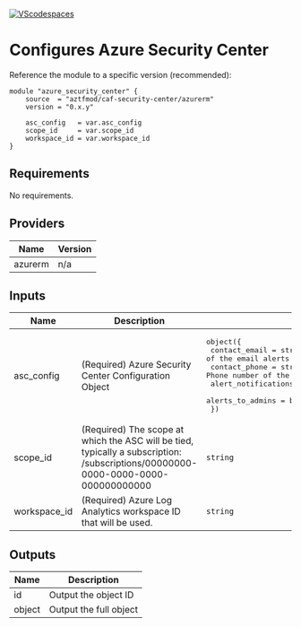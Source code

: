 [![VScodespaces](https://img.shields.io/endpoint?url=https%3A%2F%2Faka.ms%2Fvso-badge)](https://online.visualstudio.com/environments/new?name=terraform-azurerm-caf-virtual-network&repo=aztfmod/terraform-azurerm-caf-virtual-network)

# Configures Azure Security Center


Reference the module to a specific version (recommended):
```hcl
module "azure_security_center" {
    source  = "aztfmod/caf-security-center/azurerm"
    version = "0.x.y"

    asc_config   = var.asc_config
    scope_id     = var.scope_id
    workspace_id = var.workspace_id
}
```

<!--- BEGIN_TF_DOCS --->
## Requirements

No requirements.

## Providers

| Name | Version |
|------|---------|
| azurerm | n/a |

## Inputs

| Name | Description | Type | Default | Required |
|------|-------------|------|---------|:--------:|
| asc\_config | (Required) Azure Security Center Configuration Object | <pre>object({<br>    contact_email       = string #(Required) Email address of the email alerts recipient.<br>    contact_phone       = string #(Required) Phone number of the alerts recipient.<br>    alert_notifications = bool<br>    alerts_to_admins    = bool<br>  })</pre> | n/a | yes |
| scope\_id | (Required) The scope at which the ASC will be tied, typically a subscription: /subscriptions/00000000-0000-0000-0000-000000000000 | `string` | n/a | yes |
| workspace\_id | (Required) Azure Log Analytics workspace ID that will be used. | `string` | n/a | yes |

## Outputs

| Name | Description |
|------|-------------|
| id | Output the object ID |
| object | Output the full object |

<!--- END_TF_DOCS --->